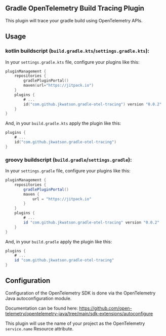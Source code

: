 ## Gradle OpenTelemetry Build Tracing Plugin
This plugin will trace your gradle build using OpenTelemetry APIs. 

## Usage 

### kotlin buildscript (`build.gradle.kts`/`settings.gradle.kts`):

In your `settings.gradle.kts` file, configure your plugins like this:

```kotlin
pluginManagement {
    repositories {
        gradlePluginPortal()
        maven(url="https://jitpack.io")
    }
    plugins {
        # ...
        id("com.github.jkwatson.gradle-otel-tracing") version "0.0.2"
    }
}

```

And, in your `build.gradle.kts` apply the plugin like this:

```kotlin
plugins {
    # ...
    id("com.github.jkwatson.gradle-otel-tracing")
}
```

### groovy buildscript (`build.gradle`/`settings.gradle`):

In your `settings.gradle` file, configure your plugins like this:

```groovy
pluginManagement {
    repositories {
        gradlePluginPortal()
        maven {
            url = "https://jitpack.io"
        }
    }
    plugins {
        # ...
        id "com.github.jkwatson.gradle-otel-tracing" version "0.0.2"
    }
}
```

And, in your `build.gradle` apply the plugin like this:

```groovy
plugins {
    # ...
    id "com.github.jkwatson.gradle-otel-tracing"
}
```

## Configuration
Configuration of the OpenTelemetry SDK is done via the OpenTelemetry Java autoconfiguration module. 

Documentation can be found here: https://github.com/open-telemetry/opentelemetry-java/tree/main/sdk-extensions/autoconfigure

This plugin will use the name of your project as the OpenTelemetry `service.name` Resource attribute.